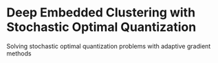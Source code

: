 # Deep Embedded Clustering with Stochastic Optimal Quantization

Solving stochastic optimal quantization problems with adaptive gradient methods
